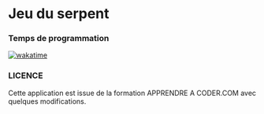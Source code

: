 # Jeu du serpent

<h3>Temps de programmation</h3>

<a href="https://wakatime.com/badge/github/kilashoww/serpent"><img src="https://wakatime.com/badge/github/kilashoww/serpent.svg" alt="wakatime"></a>


<h3>LICENCE</h3>
Cette application est issue de la formation <alt href="https://apprendre-a-coder.com/" alt='site Apprendre à coder.com'>APPRENDRE A CODER.COM</alt> avec quelques modifications.
